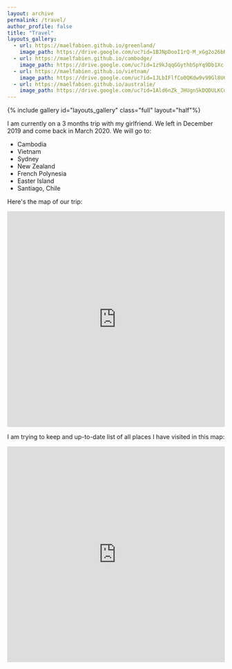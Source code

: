 ```yaml
---
layout: archive
permalink: /travel/
author_profile: false
title: "Travel"
layouts_gallery:
  - url: https://maelfabien.github.io/greenland/
    image_path: https://drive.google.com/uc?id=1BJNpDooI1rQ-M_xGg2o26bR8v-aPZkzY
  - url: https://maelfabien.github.io/cambodge/
    image_path: https://drive.google.com/uc?id=1z9kJqqGGythbSpYq9Db1Xc-5Mw7s6AA_
  - url: https://maelfabien.github.io/vietnam/
    image_path: https://drive.google.com/uc?id=1JLbIFlfCo0QKdw9v99Gl8UCpmrd7AbCk
  - url: https://maelfabien.github.io/australie/
    image_path: https://drive.google.com/uc?id=1Ald6nZk_JHUgnSkDQDULKCdN_6co7sAW
---
```


{% include gallery id="layouts_gallery" class="full" layout="half"%}

I am currently on a 3 months trip with my girlfriend. We left in December 2019 and come back in March 2020. We will go to:
- Cambodia
- Vietnam
- Sydney
- New Zealand
- French Polynesia
- Easter Island
- Santiago, Chile

Here's the map of our trip:

<iframe src="https://www.google.com/maps/d/embed?mid=1jiekrGvX0g2xRRYb3TwwyROuIvUaX018" width="100%" height="500" frameBorder="0"></iframe>

I am trying to keep and up-to-date list of all places I have visited in this map:

<iframe src="https://www.google.com/maps/d/u/0/embed?mid=1VWuZwynxjcC3zpH3tX6cceM2D3367RfL" width="100%" height="500" frameBorder="0"></iframe>